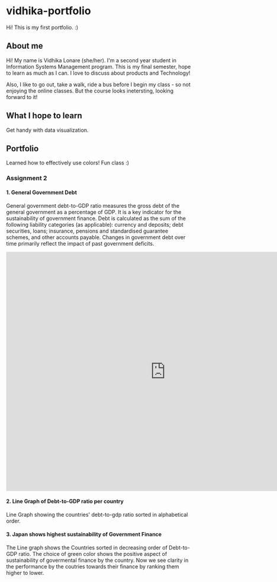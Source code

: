 # vidhika-portfolio
Hi! This is my first portfolio. :)


## About me
Hi! My name is Vidhika Lonare (she/her). I'm a second year student in Information Systems Management program. This is my final semester, hope to learn as much as I can. I love to discuss about products and Technology!  

Also, I like to go out, take a walk, ride a bus before I begin my class - so not enjoying the online classes. But the course looks inetersting, looking forward to it! 

## What I hope to learn
Get handy with data visualization. 

## Portfolio 
Learned how to effectively use colors! Fun class :) 

### Assignment 2 

#### 1. General Government Debt
General government debt-to-GDP ratio measures the gross debt of the general government as a percentage of GDP. It is a key indicator for the sustainability of government finance. Debt is calculated as the sum of the following liability categories (as applicable): currency and deposits; debt securities, loans; insurance, pensions and standardised guarantee schemes, and other accounts payable. Changes in government debt over time primarily reflect the impact of past government deficits.
<iframe src="https://data.oecd.org/chart/6Blf" width="860" height="645" style="border: 0" mozallowfullscreen="true" webkitallowfullscreen="true" allowfullscreen="true"><a href="https://data.oecd.org/chart/6Blf" target="_blank">OECD Chart: General government debt, Total, % of GDP, Annual, 2020</a></iframe>

#### 2. Line Graph of Debt-to-GDP ratio per country 
Line Graph showing the countries' debt-to-gdp ratio sorted in alphabetical order. 
<div class="flourish-embed flourish-chart" data-src="visualisation/8564788"><script src="https://public.flourish.studio/resources/embed.js"></script></div>

#### 3. Japan shows highest sustainability of Government Finance
The Line graph shows the Countries sorted in decreasing order of Debt-to-GDP ratio. The choice of green color shows the positive aspect of sustainability of govermental finance by the country. Now we see clarity in the performance by the coutries towards their finance by ranking them higher to lower. 
<div class="flourish-embed flourish-chart" data-src="visualisation/8564970"><script src="https://public.flourish.studio/resources/embed.js"></script></div>
